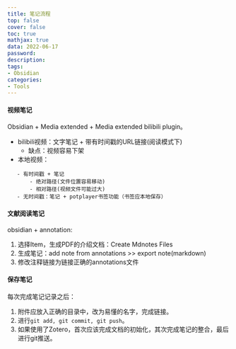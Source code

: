 ```yaml
---
title: 笔记流程
top: false
cover: false
toc: true
mathjax: true
data: 2022-06-17
password:
description:
tags:
- Obsidian
categories:
- Tools
---
```


#### 视频笔记
Obsidian + Media extended + Media extended bilibili plugin。
   - bilibili视频：文字笔记 + 带有时间戳的URL链接(阅读模式下)
	   - 缺点：视频容易下架
   - 本地视频：
 <!-- more -->
	   - 有时间戳 + 笔记
		   - 绝对路径(文件位置容易移动)
		   - 相对路径(视频文件可能过大)
	   - 无时间戳：笔记 + potplayer书签功能（书签应本地保存）


#### 文献阅读笔记
obsidian + annotation:
   1. 选择Item，生成PDF的介绍文档：Create Mdnotes Files
   2. 生成笔记：add note from annotations >> export note(markdown)
   3. 修改注释链接为链接正确的annotations文件

#### 保存笔记
每次完成笔记记录之后：
   1. 附件应放入正确的目录中，改为易懂的名字，完成链接。
   2. 进行`git add, git commit, git push`。
   3. 如果使用了Zotero，首次应该完成文档的初始化，其次完成笔记的整合，最后进行git推送。


